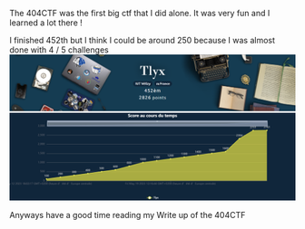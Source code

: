 The 404CTF was the first big ctf that I did alone.
It was very fun and I learned a lot there !

I finished 452th but I think I could be around 250 because I was almost done with 4 / 5 challenges 
![](profile.png)
![](score.png)

Anyways have a good time reading my Write up of the 404CTF
